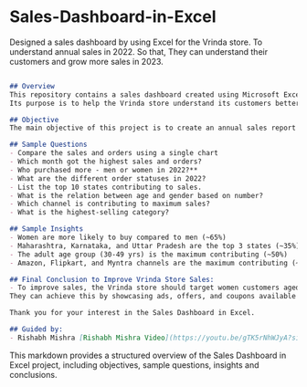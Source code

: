 # Sales-Dashboard-in-Excel
Designed a sales dashboard by using Excel for the Vrinda store. To understand annual sales in 2022. So that, They can understand their customers and grow more sales in 2023.

```markdown

## Overview
This repository contains a sales dashboard created using Microsoft Excel for the Vrinda store. The dashboard is designed to analyze annual sales data for the year 2022.
Its purpose is to help the Vrinda store understand its customers better and strategize to increase sales in 2023.

## Objective
The main objective of this project is to create an annual sales report for 2022 to aid the Vrinda store in understanding their customers and growing sales in the subsequent year, 2023.

## Sample Questions
- Compare the sales and orders using a single chart
- Which month got the highest sales and orders?
- Who purchased more - men or women in 2022?**
- What are the different order statuses in 2022?
- List the top 10 states contributing to sales.
- What is the relation between age and gender based on number?
- Which channel is contributing to maximum sales?
- What is the highest-selling category?

## Sample Insights
- Women are more likely to buy compared to men (~65%)
- Maharashtra, Karnataka, and Uttar Pradesh are the top 3 states (~35%)
- The adult age group (30-49 yrs) is the maximum contributing (~50%)
- Amazon, Flipkart, and Myntra channels are the maximum contributing (~80%)

## Final Conclusion to Improve Vrinda Store Sales:
- To improve sales, the Vrinda store should target women customers aged between 30-49 years residing in Maharashtra, Karnataka, and Uttar Pradesh.
They can achieve this by showcasing ads, offers, and coupons available on Amazon, Flipkart, and Myntra channels.

Thank you for your interest in the Sales Dashboard in Excel.

## Guided by:
- Rishabh Mishra [Rishabh Mishra Video](https://youtu.be/gTK5rNhWJyA?si=KqxfSyxPPa8EiqfF)

```
This markdown provides a structured overview of the Sales Dashboard in Excel project, including objectives, sample questions, insights and conclusions.

